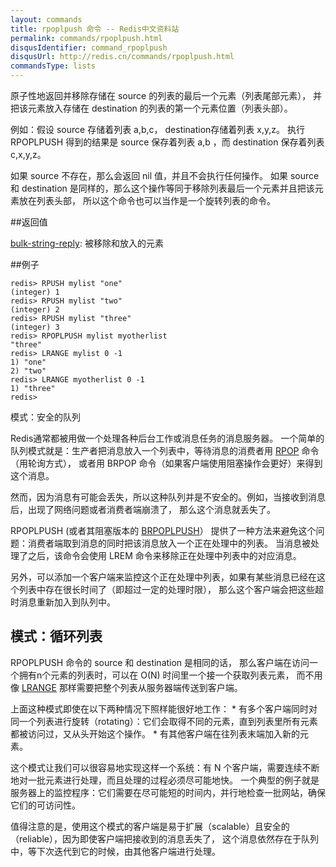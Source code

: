 ```yaml
---
layout: commands
title: rpoplpush 命令 -- Redis中文资料站
permalink: commands/rpoplpush.html
disqusIdentifier: command_rpoplpush
disqusUrl: http://redis.cn/commands/rpoplpush.html
commandsType: lists
---
```


原子性地返回并移除存储在 source 的列表的最后一个元素（列表尾部元素）， 并把该元素放入存储在 destination 的列表的第一个元素位置（列表头部）。

例如：假设 source 存储着列表 a,b,c， destination存储着列表 x,y,z。 执行 RPOPLPUSH 得到的结果是 source 保存着列表 a,b ，而 destination 保存着列表 c,x,y,z。

如果 source 不存在，那么会返回 nil 值，并且不会执行任何操作。 如果 source 和 destination 是同样的，那么这个操作等同于移除列表最后一个元素并且把该元素放在列表头部， 所以这个命令也可以当作是一个旋转列表的命令。

##返回值

[bulk-string-reply](/topics/protocol.html#bulk-string-reply): 被移除和放入的元素

##例子
	
	redis> RPUSH mylist "one"
	(integer) 1
	redis> RPUSH mylist "two"
	(integer) 2
	redis> RPUSH mylist "three"
	(integer) 3
	redis> RPOPLPUSH mylist myotherlist
	"three"
	redis> LRANGE mylist 0 -1
	1) "one"
	2) "two"
	redis> LRANGE myotherlist 0 -1
	1) "three"
	redis> 

模式：安全的队列

Redis通常都被用做一个处理各种后台工作或消息任务的消息服务器。 一个简单的队列模式就是：生产者把消息放入一个列表中，等待消息的消费者用 [RPOP](/commands/rpop.html) 命令（用轮询方式）， 或者用 BRPOP 命令（如果客户端使用阻塞操作会更好）来得到这个消息。

然而，因为消息有可能会丢失，所以这种队列并是不安全的。例如，当接收到消息后，出现了网络问题或者消费者端崩溃了， 那么这个消息就丢失了。

RPOPLPUSH (或者其阻塞版本的 [BRPOPLPUSH](/commands/brpoplpush.html)） 提供了一种方法来避免这个问题：消费者端取到消息的同时把该消息放入一个正在处理中的列表。 当消息被处理了之后，该命令会使用 LREM 命令来移除正在处理中列表中的对应消息。

另外，可以添加一个客户端来监控这个正在处理中列表，如果有某些消息已经在这个列表中存在很长时间了（即超过一定的处理时限）， 那么这个客户端会把这些超时消息重新加入到队列中。

## 模式：循环列表 ##

RPOPLPUSH 命令的 source 和 destination 是相同的话， 那么客户端在访问一个拥有n个元素的列表时，可以在 O(N) 时间里一个接一个获取列表元素， 而不用像 [LRANGE](/commands/lrange.html) 那样需要把整个列表从服务器端传送到客户端。

上面这种模式即使在以下两种情况下照样能很好地工作： * 有多个客户端同时对同一个列表进行旋转（rotating）：它们会取得不同的元素，直到列表里所有元素都被访问过，又从头开始这个操作。 * 有其他客户端在往列表末端加入新的元素。

这个模式让我们可以很容易地实现这样一个系统：有 N 个客户端，需要连续不断地对一批元素进行处理，而且处理的过程必须尽可能地快。 一个典型的例子就是服务器上的监控程序：它们需要在尽可能短的时间内，并行地检查一批网站，确保它们的可访问性。

值得注意的是，使用这个模式的客户端是易于扩展（scalable）且安全的（reliable），因为即使客户端把接收到的消息丢失了， 这个消息依然存在于队列中，等下次迭代到它的时候，由其他客户端进行处理。